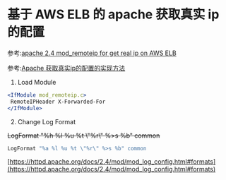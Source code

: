 # 基于 AWS ELB 的 apache 获取真实 ip 的配置

参考:[apache 2.4 mod_remoteip for get real ip on AWS ELB](https://medium.com/@jiraknet/apache-2-4-mod-remoteip-for-get-real-ip-on-aws-elb-6e9f40876b06)

参考:[Apache 获取真实ip的配置的实现方法](http://www.jb51.net/article/125415.htm?utm_source=debugrun&utm_medium=referral)

1. Load Module
~~~apache
<IfModule mod_remoteip.c>
 RemoteIPHeader X-Forwarded-For
</IfModule>
~~~

2. Change Log Format

~~LogFormat "%h %l %u %t \\"%r\\" %>s %b" common~~
~~~apache
LogFormat "%a %l %u %t \"%r\" %>s %b" common
~~~

[https://httpd.apache.org/docs/2.4/mod/mod_log_config.html#formats](https://httpd.apache.org/docs/2.4/mod/mod_log_config.html#formats)